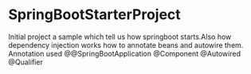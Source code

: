 # SpringBootStarterProject

Initial project a sample which tell us how springboot starts.Also how dependency injection works how to annotate beans and autowire them.
Annotation used @@SpringBootApplication @Component @Autowired @Qualifier
